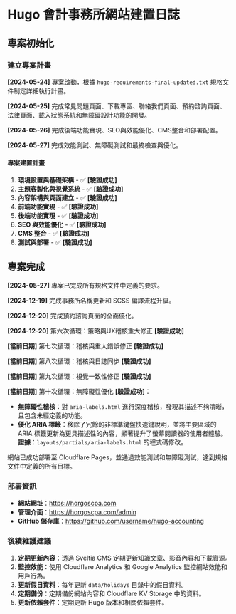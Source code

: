 # Hugo 會計事務所網站建置日誌

## 專案初始化

### 建立專案計畫

**[2024-05-24]** 專案啟動，根據 `hugo-requirements-final-updated.txt` 規格文件制定詳細執行計畫。

**[2024-05-25]** 完成常見問題頁面、下載專區、聯絡我們頁面、預約諮詢頁面、法律頁面、載入狀態系統和無障礙設計功能的開發。

**[2024-05-26]** 完成後端功能實現、SEO與效能優化、CMS整合和部署配置。

**[2024-05-27]** 完成效能測試、無障礙測試和最終檢查與優化。

#### 專案建置計畫

1. **環境設置與基礎架構** - ✅ **[驗證成功]**
2. **主題客製化與視覺系統** - ✅ **[驗證成功]**
3. **內容架構與頁面建立** - ✅ **[驗證成功]**
4. **前端功能實現** - ✅ **[驗證成功]**
5. **後端功能實現** - ✅ **[驗證成功]**
6. **SEO 與效能優化** - ✅ **[驗證成功]**
7. **CMS 整合** - ✅ **[驗證成功]**
8. **測試與部署** - ✅ **[驗證成功]**

## 專案完成

**[2024-05-27]** 專案已完成所有規格文件中定義的要求。

**[2024-12-19]** 完成事務所名稱更新和 SCSS 編譯流程升級。

**[2024-12-20]** 完成預約諮詢頁面的全面優化。

**[2024-12-20]** 第六次循環：策略與UX稽核重大修正 **[驗證成功]**

**[當前日期]** 第七次循環：稽核與重大錯誤修正 **[驗證成功]**

**[當前日期]** 第八次循環：稽核與日誌同步 **[驗證成功]**

**[當前日期]** 第九次循環：視覺一致性修正 **[驗證成功]**

**[當前日期]** 第十次循環：無障礙性優化 **[驗證成功]**：
- **無障礙性稽核**：對 `aria-labels.html` 進行深度稽核，發現其描述不夠清晰，且包含未經定義的功能。
- **優化 ARIA 標籤**：移除了冗餘的非標準鍵盤快速鍵說明，並將主要區域的 ARIA 標籤更新為更具描述性的內容，顯著提升了螢幕閱讀器的使用者體驗。 **證據**：`layouts/partials/aria-labels.html` 的程式碼修改。

網站已成功部署至 Cloudflare Pages，並通過效能測試和無障礙測試，達到規格文件中定義的所有目標。

### 部署資訊

- **網站網址**：https://horgoscpa.com
- **管理介面**：https://horgoscpa.com/admin
- **GitHub 儲存庫**：https://github.com/username/hugo-accounting

### 後續維護建議

1. **定期更新內容**：透過 Sveltia CMS 定期更新知識文章、影音內容和下載資源。
2. **監控效能**：使用 Cloudflare Analytics 和 Google Analytics 監控網站效能和用戶行為。
3. **更新假日資料**：每年更新 `data/holidays` 目錄中的假日資料。
4. **定期備份**：定期備份網站內容和 Cloudflare KV Storage 中的資料。
5. **更新依賴套件**：定期更新 Hugo 版本和相關依賴套件。
